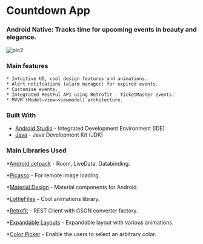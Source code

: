 # Countdown App

### Android Native: Tracks time for upcoming events in beauty and elegance.

![pic2](https://user-images.githubusercontent.com/57268763/74643826-450d3500-516d-11ea-8e32-90cb5b4dff0a.PNG)


### Main features

```
* Intuitive UI, cool design features and animations.
* Alert notifcations (alarm manager) for expired events.
* Customise events.
* Integrated RestFul API using Retrofit - TicketMaster events.
* MVVM (Model–view–viewmodel) architecture.
```

### Built With

* [Android Studio](https://developer.android.com/studio) - Integrated Development Environment (IDE)
* [Java](https://www.oracle.com/java/technologies/javase-downloads.html) - Java Development Kit (JDK)

### Main Libraries Used
*[Android Jetpack](https://developer.android.com/jetpack) - Room, LiveData, Databinding.

*[Picasso](https://square.github.io/picasso/) -  For remote image loading.

*[Material Design](https://material.io/develop/android/docs/getting-started/) - Material components for Android.

*[LottieFiles](https://lottiefiles.com/) - Cool animations library.

*[Retrofit](https://square.github.io/retrofit/) - REST Client with GSON converter factory.

*[Expandable Layouts](https://github.com/AAkira/ExpandableLayout) - Expandable layout with various animations.

*[Color Picker](https://github.com/yukuku/ambilwarna) - Enable the users to select an arbitrary color.



